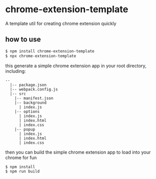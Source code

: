 # chrome-extension-template

A template util for creating chrome extension quickly

## how to use

```bash
$ npm install chrome-extension-template
$ npx chrome-extension-template
```

this generate a simple chrome extension app in your root directory, including:

```
--
  |-- package.json
  |-- webpack.config.js
  |-- src
    |-- manifest.json
    |-- background
      | index.js
    |-- options
      | index.js
      | index.html
      | index.css
    |-- popup
      | index.js
      | index.html
      | index.css
```

then you can build the simple chrome extension app to load into your chrome for fun

```bash
$ npm install
$ npm run build
```
